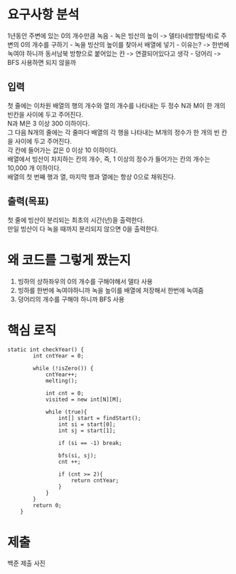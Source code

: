 # 요구사항 분석
1년동안 주변에 있는 0의 개수만큼 녹음
    - 녹은 빙산의 높이 -> 델타(네방향탐색)로 주변의 0의 개수를 구하기
    - 녹을 빙산의 높이를 찾아서 배열에 넣기
    - 이유는? -> 한번에 녹여야 하니까
동서남북 방향으로 붙어있는 칸 -> 연결되어있다고 생각
    - 덩어리 -> BFS 사용하면 되지 않을까

## 입력
첫 줄에는 이차원 배열의 행의 개수와 열의 개수를 나타내는 두 정수 N과 M이 한 개의 빈칸을 사이에 두고 주어진다.\
N과 M은 3 이상 300 이하이다.\
그 다음 N개의 줄에는 각 줄마다 배열의 각 행을 나타내는 M개의 정수가 한 개의 빈 칸을 사이에 두고 주어진다.\
각 칸에 들어가는 값은 0 이상 10 이하이다.\
배열에서 빙산이 차지하는 칸의 개수, 즉, 1 이상의 정수가 들어가는 칸의 개수는 10,000 개 이하이다.\
배열의 첫 번째 행과 열, 마지막 행과 열에는 항상 0으로 채워진다.

## 출력(목표)
첫 줄에 빙산이 분리되는 최초의 시간(년)을 출력한다.\
만일 빙산이 다 녹을 때까지 분리되지 않으면 0을 출력한다.

# 왜 코드를 그렇게 짰는지
1. 빙하의 상하좌우의 0의 개수를 구해야해서 델타 사용
2. 빙하를 한번에 녹여야하니까 녹을 높이를 배열에 저장해서 한번에 녹여줌
3. 덩어리의 개수를 구해야 하니까 BFS 사용

# 핵심 로직

```declarative
static int checkYear() {
        int cntYear = 0;

        while (!isZero()) {
            cntYear++;
            melting();

            int cnt = 0;
            visited = new int[N][M];

            while (true){
                int[] start = findStart();
                int si = start[0];
                int sj = start[1];

                if (si == -1) break;

                bfs(si, sj);
                cnt ++;

                if (cnt >= 2){
                    return cntYear;
                }
            }
        }
        return 0;
    }
```

# 제출
백준 제출 사진 